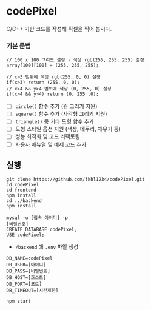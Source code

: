 # codePixel
C/C++ 기반 코드를 작성해 픽셀을 찍어 봅시다.   

### 기본 문법   
```
// 100 x 100 그리드 설정 - 색상 rgb(255, 255, 255) 설정   
array[100][100] = (255, 255, 255); 

// x>3 범위에 색상 rgb(255, 0, 0) 설정   
if(x>3) return (255, 0, 0);
// x>4 && y>4 범위에 색상 (0, 255, 0) 설정   
if(x>4 && y>4) return (0, 255 ,0);
```
- [ ] `circle()` 함수 추가 (원 그리기 지원)
- [ ] `square()` 함수 추가 (사각형 그리기 지원)
- [ ] `triangle()` 등 기타 도형 함수 추가
- [ ] 도형 스타일 옵션 지원 (색상, 테두리, 채우기 등)
- [ ] 성능 최적화 및 코드 리팩토링
- [ ] 사용자 매뉴얼 및 예제 코드 추가

## 실행
```
git clone https://github.com/fkhl1234/codePixel.git
cd codePixel
cd frontend
npm install
cd ../backend
npm install
```
```
mysql -u [접속 아이디] -p
[비밀번호]
CREATE DATABASE codePixel;
USE codePixel;
```
* `/backend` 에 `.env`  파일 생성
```
DB_NAME=codePixel
DB_USER=[아이디]
DB_PASS=[비밀번호]
DB_HOST=[호스트]
DB_PORT=[포트]
DB_TIMEOUT=[시간제한]
```
```
npm start
```
